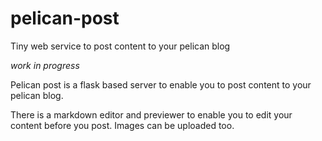 # pelican-post
Tiny web service to post content to your pelican blog 

*work in progress* 

Pelican post is a flask based server to enable you to post content to your pelican blog. 

There is a markdown editor and previewer to enable you to edit your content before you post. Images can be uploaded too. 



